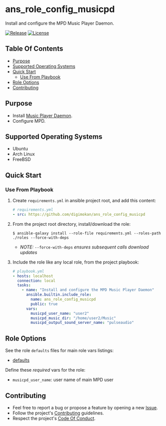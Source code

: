 # ans_role_config_musicpd

Install and configure the MPD Music Player Daemon.

[![Release](https://img.shields.io/github/release/digimokan/ans_role_config_musicpd.svg?label=release)](https://github.com/digimokan/ans_role_config_musicpd/releases/latest "Latest Release Notes")
[![License](https://img.shields.io/badge/license-MIT-blue.svg?label=license)](LICENSE.md "Project License")

## Table Of Contents

* [Purpose](#purpose)
* [Supported Operating Systems](#supported-operating-systems)
* [Quick Start](#quick-start)
    * [Use From Playbook](#use-from-playbook)
* [Role Options](#role-options)
* [Contributing](#contributing)

## Purpose

* Install [Music Player Daemon](https://www.musicpd.org/).
* Configure MPD.

## Supported Operating Systems

* Ubuntu
* Arch Linux
* FreeBSD

## Quick Start

### Use From Playbook

1. Create `requirements.yml` in ansible project root, and add this content:

   ```yaml
   # requirements.yml
   - src: https://github.com/digimokan/ans_role_config_musicpd
   ```

2. From the project root directory, install/download the role:

   ```shell
   $ ansible-galaxy install --role-file requirements.yml --roles-path ./roles --force-with-deps
   ```

   * _NOTE:_ `--force-with-deps` _ensures subsequent calls download updates_

3. Include the role like any local role, from the project playbook:

   ```yaml
   # playbook.yml
   - hosts: localhost
     connection: local
     tasks:
       - name: "Install and configure the MPD Music Player Daemon"
         ansible.builtin.include_role:
           name: ans_role_config_musicpd
           public: true
         vars:
           musicpd_user_name: "user2"
           musicpd_music_dir: "/home/user2/Music"
           musicpd_output_sound_server_name: "pulseaudio"
   ```

## Role Options

See the role `defaults` files for main role vars listings:

  * [defaults](../defaults/main/)

Define these _required_ vars for the role:

  * `musicpd_user_name`: user name of main MPD user

## Contributing

* Feel free to report a bug or propose a feature by opening a new
  [Issue](https://github.com/digimokan/ans_role_config_musicpd/issues).
* Follow the project's [Contributing](CONTRIBUTING.md) guidelines.
* Respect the project's [Code Of Conduct](CODE_OF_CONDUCT.md).

